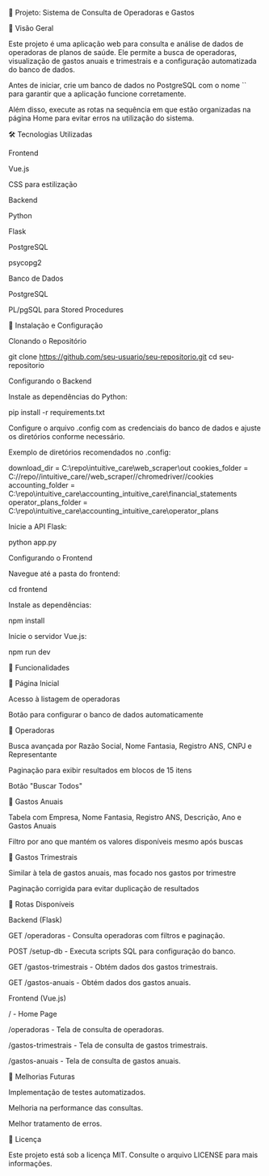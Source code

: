 📌 Projeto: Sistema de Consulta de Operadoras e Gastos

📖 Visão Geral

Este projeto é uma aplicação web para consulta e análise de dados de operadoras de planos de saúde. Ele permite a busca de operadoras, visualização de gastos anuais e trimestrais e a configuração automatizada do banco de dados.

Antes de iniciar, crie um banco de dados no PostgreSQL com o nome `` para garantir que a aplicação funcione corretamente.

Além disso, execute as rotas na sequência em que estão organizadas na página Home para evitar erros na utilização do sistema.

🛠 Tecnologias Utilizadas

Frontend

Vue.js

CSS para estilização

Backend

Python

Flask

PostgreSQL

psycopg2

Banco de Dados

PostgreSQL

PL/pgSQL para Stored Procedures

🚀 Instalação e Configuração

Clonando o Repositório

git clone https://github.com/seu-usuario/seu-repositorio.git
cd seu-repositorio

Configurando o Backend

Instale as dependências do Python:

pip install -r requirements.txt

Configure o arquivo .config com as credenciais do banco de dados e ajuste os diretórios conforme necessário.

Exemplo de diretórios recomendados no .config:

download_dir = C:\repo\intuitive_care\web_scraper\out
cookies_folder = C://repo//intuitive_care//web_scraper//chromedriver//cookies
accounting_folder = C:\repo\intuitive_care\accounting_intuitive_care\financial_statements
operator_plans_folder = C:\repo\intuitive_care\accounting_intuitive_care\operator_plans

Inicie a API Flask:

python app.py

Configurando o Frontend

Navegue até a pasta do frontend:

cd frontend

Instale as dependências:

npm install

Inicie o servidor Vue.js:

npm run dev

📌 Funcionalidades

📌 Página Inicial

Acesso à listagem de operadoras

Botão para configurar o banco de dados automaticamente

📌 Operadoras

Busca avançada por Razão Social, Nome Fantasia, Registro ANS, CNPJ e Representante

Paginação para exibir resultados em blocos de 15 itens

Botão "Buscar Todos"

📌 Gastos Anuais

Tabela com Empresa, Nome Fantasia, Registro ANS, Descrição, Ano e Gastos Anuais

Filtro por ano que mantém os valores disponíveis mesmo após buscas

📌 Gastos Trimestrais

Similar à tela de gastos anuais, mas focado nos gastos por trimestre

Paginação corrigida para evitar duplicação de resultados

📌 Rotas Disponíveis

Backend (Flask)

GET /operadoras - Consulta operadoras com filtros e paginação.

POST /setup-db - Executa scripts SQL para configuração do banco.

GET /gastos-trimestrais - Obtém dados dos gastos trimestrais.

GET /gastos-anuais - Obtém dados dos gastos anuais.

Frontend (Vue.js)

/ - Home Page

/operadoras - Tela de consulta de operadoras.

/gastos-trimestrais - Tela de consulta de gastos trimestrais.

/gastos-anuais - Tela de consulta de gastos anuais.

📌 Melhorias Futuras

Implementação de testes automatizados.

Melhoria na performance das consultas.

Melhor tratamento de erros.

📜 Licença

Este projeto está sob a licença MIT. Consulte o arquivo LICENSE para mais informações.
